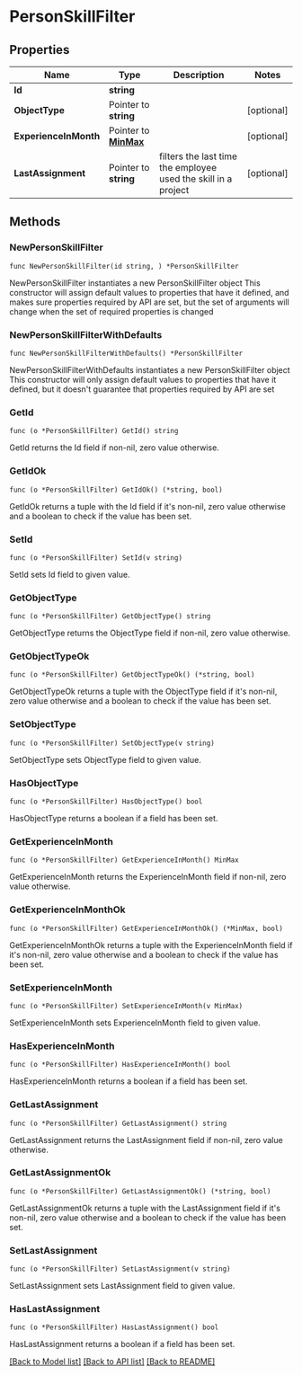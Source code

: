 # PersonSkillFilter

## Properties

Name | Type | Description | Notes
------------ | ------------- | ------------- | -------------
**Id** | **string** |  | 
**ObjectType** | Pointer to **string** |  | [optional] 
**ExperienceInMonth** | Pointer to [**MinMax**](MinMax.md) |  | [optional] 
**LastAssignment** | Pointer to **string** | filters the last time the employee used the skill in a project | [optional] 

## Methods

### NewPersonSkillFilter

`func NewPersonSkillFilter(id string, ) *PersonSkillFilter`

NewPersonSkillFilter instantiates a new PersonSkillFilter object
This constructor will assign default values to properties that have it defined,
and makes sure properties required by API are set, but the set of arguments
will change when the set of required properties is changed

### NewPersonSkillFilterWithDefaults

`func NewPersonSkillFilterWithDefaults() *PersonSkillFilter`

NewPersonSkillFilterWithDefaults instantiates a new PersonSkillFilter object
This constructor will only assign default values to properties that have it defined,
but it doesn't guarantee that properties required by API are set

### GetId

`func (o *PersonSkillFilter) GetId() string`

GetId returns the Id field if non-nil, zero value otherwise.

### GetIdOk

`func (o *PersonSkillFilter) GetIdOk() (*string, bool)`

GetIdOk returns a tuple with the Id field if it's non-nil, zero value otherwise
and a boolean to check if the value has been set.

### SetId

`func (o *PersonSkillFilter) SetId(v string)`

SetId sets Id field to given value.


### GetObjectType

`func (o *PersonSkillFilter) GetObjectType() string`

GetObjectType returns the ObjectType field if non-nil, zero value otherwise.

### GetObjectTypeOk

`func (o *PersonSkillFilter) GetObjectTypeOk() (*string, bool)`

GetObjectTypeOk returns a tuple with the ObjectType field if it's non-nil, zero value otherwise
and a boolean to check if the value has been set.

### SetObjectType

`func (o *PersonSkillFilter) SetObjectType(v string)`

SetObjectType sets ObjectType field to given value.

### HasObjectType

`func (o *PersonSkillFilter) HasObjectType() bool`

HasObjectType returns a boolean if a field has been set.

### GetExperienceInMonth

`func (o *PersonSkillFilter) GetExperienceInMonth() MinMax`

GetExperienceInMonth returns the ExperienceInMonth field if non-nil, zero value otherwise.

### GetExperienceInMonthOk

`func (o *PersonSkillFilter) GetExperienceInMonthOk() (*MinMax, bool)`

GetExperienceInMonthOk returns a tuple with the ExperienceInMonth field if it's non-nil, zero value otherwise
and a boolean to check if the value has been set.

### SetExperienceInMonth

`func (o *PersonSkillFilter) SetExperienceInMonth(v MinMax)`

SetExperienceInMonth sets ExperienceInMonth field to given value.

### HasExperienceInMonth

`func (o *PersonSkillFilter) HasExperienceInMonth() bool`

HasExperienceInMonth returns a boolean if a field has been set.

### GetLastAssignment

`func (o *PersonSkillFilter) GetLastAssignment() string`

GetLastAssignment returns the LastAssignment field if non-nil, zero value otherwise.

### GetLastAssignmentOk

`func (o *PersonSkillFilter) GetLastAssignmentOk() (*string, bool)`

GetLastAssignmentOk returns a tuple with the LastAssignment field if it's non-nil, zero value otherwise
and a boolean to check if the value has been set.

### SetLastAssignment

`func (o *PersonSkillFilter) SetLastAssignment(v string)`

SetLastAssignment sets LastAssignment field to given value.

### HasLastAssignment

`func (o *PersonSkillFilter) HasLastAssignment() bool`

HasLastAssignment returns a boolean if a field has been set.


[[Back to Model list]](../README.md#documentation-for-models) [[Back to API list]](../README.md#documentation-for-api-endpoints) [[Back to README]](../README.md)


